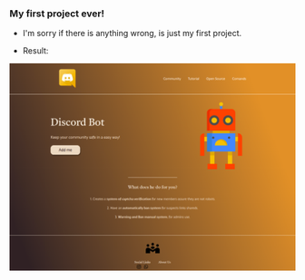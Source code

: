 ### My first project ever!

  * I'm sorry if there is anything wrong, is just my first project.
  
  
  * Result:
  
<img src="screenshot-site.png">
